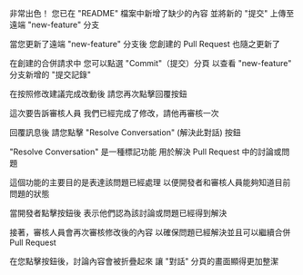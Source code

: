 非常出色！
您已在 "README" 檔案中新增了缺少的內容
並將新的 "提交" 上傳至遠端 "new-feature" 分支

當您更新了遠端 "new-feature" 分支後
您創建的 Pull Request 也隨之更新了

在創建的合併請求中
您可以點選 "Commit"（提交）分頁
以查看 "new-feature" 分支新增的 "提交記錄"

在按照修改建議完成改動後
請您再次點擊回覆按鈕

這次要告訴審核人員
我們已經完成了修改，請他再審核一次

回覆訊息後
請您點擊 "Resolve Conversation" (解決此對話) 按鈕

"Resolve Conversation" 是一種標記功能
用於解決 Pull Request 中的討論或問題

這個功能的主要目的是表達該問題已經處理
以便開發者和審核人員能夠知道目前問題的狀態

當開發者點擊按鈕後
表示他們認為該討論或問題已經得到解決

接著，審核人員會再次審核修改後的內容
以確保問題已經解決並且可以繼續合併 Pull Request

在您點擊按鈕後，討論內容會被折疊起來
讓 "對話" 分頁的畫面顯得更加整潔